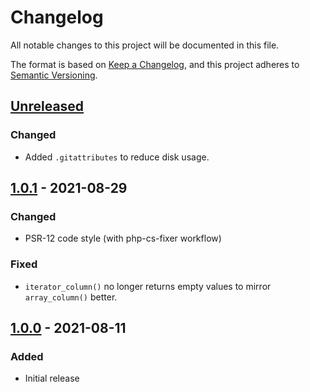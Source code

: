 # Changelog
All notable changes to this project will be documented in this file.

The format is based on [Keep a Changelog](https://keepachangelog.com/en/1.0.0/),
and this project adheres to [Semantic Versioning](https://semver.org/spec/v2.0.0.html).

## [Unreleased]
### Changed
- Added `.gitattributes` to reduce disk usage.

## [1.0.1] - 2021-08-29
### Changed
- PSR-12 code style (with php-cs-fixer workflow)

### Fixed
- `iterator_column()` no longer returns empty values to mirror `array_column()` better.

## [1.0.0] - 2021-08-11
### Added
- Initial release

[Unreleased]: https://github.com/doekenorg/iterator-functions/compare/1.0.1...HEAD
[1.0.1]: https://github.com/doekenorg/iterator-functions/compare/1.0.0...1.0.1
[1.0.0]: https://github.com/doekenorg/iterator-functions/releases/tag/1.0.0
